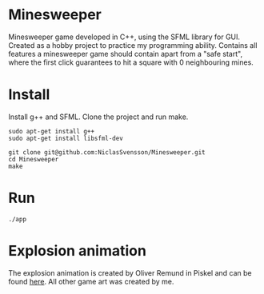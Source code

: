 # Minesweeper

Minesweeper game developed in C++, using the SFML library for GUI. Created as a hobby project to practice my programming ability. Contains all features a minesweeper game should contain apart from a "safe start", where the first click guarantees to hit a square with 0 neighbouring mines.

# Install

Install g++ and SFML. Clone the project and run make.

```console
sudo apt-get install g++
sudo apt-get install libsfml-dev

git clone git@github.com:NiclasSvensson/Minesweeper.git
cd Minesweeper
make
```

# Run

```console
./app
```

# Explosion animation

The explosion animation is created by Oliver Remund in Piskel and can be found [here](https://www.piskelapp.com/p/agxzfnBpc2tlbC1hcHByEwsSBlBpc2tlbBiAgMDa6NjhCgw/view). All other game art was created by me.

